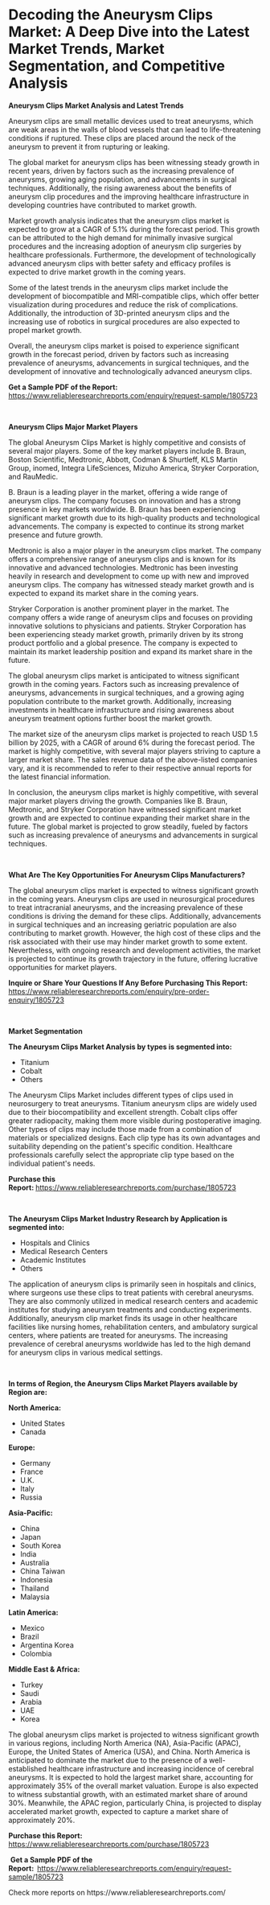 <p><h1>Decoding the Aneurysm Clips Market: A Deep Dive into the Latest Market Trends, Market Segmentation, and Competitive Analysis</h1></p><p><strong>Aneurysm Clips Market Analysis and Latest Trends</strong></p>
<p><p>Aneurysm clips are small metallic devices used to treat aneurysms, which are weak areas in the walls of blood vessels that can lead to life-threatening conditions if ruptured. These clips are placed around the neck of the aneurysm to prevent it from rupturing or leaking.</p><p>The global market for aneurysm clips has been witnessing steady growth in recent years, driven by factors such as the increasing prevalence of aneurysms, growing aging population, and advancements in surgical techniques. Additionally, the rising awareness about the benefits of aneurysm clip procedures and the improving healthcare infrastructure in developing countries have contributed to market growth.</p><p>Market growth analysis indicates that the aneurysm clips market is expected to grow at a CAGR of 5.1% during the forecast period. This growth can be attributed to the high demand for minimally invasive surgical procedures and the increasing adoption of aneurysm clip surgeries by healthcare professionals. Furthermore, the development of technologically advanced aneurysm clips with better safety and efficacy profiles is expected to drive market growth in the coming years.</p><p>Some of the latest trends in the aneurysm clips market include the development of biocompatible and MRI-compatible clips, which offer better visualization during procedures and reduce the risk of complications. Additionally, the introduction of 3D-printed aneurysm clips and the increasing use of robotics in surgical procedures are also expected to propel market growth.</p><p>Overall, the aneurysm clips market is poised to experience significant growth in the forecast period, driven by factors such as increasing prevalence of aneurysms, advancements in surgical techniques, and the development of innovative and technologically advanced aneurysm clips.</p></p>
<p><strong>Get a Sample PDF of the Report:&nbsp;</strong> <a href="https://www.reliableresearchreports.com/enquiry/request-sample/1805723">https://www.reliableresearchreports.com/enquiry/request-sample/1805723</a></p>
<p>&nbsp;</p>
<p><strong>Aneurysm Clips Major Market Players</strong></p>
<p><p>The global Aneurysm Clips Market is highly competitive and consists of several major players. Some of the key market players include B. Braun, Boston Scientific, Medtronic, Abbott, Codman & Shurtleff, KLS Martin Group, inomed, Integra LifeSciences, Mizuho America, Stryker Corporation, and RauMedic.</p><p>B. Braun is a leading player in the market, offering a wide range of aneurysm clips. The company focuses on innovation and has a strong presence in key markets worldwide. B. Braun has been experiencing significant market growth due to its high-quality products and technological advancements. The company is expected to continue its strong market presence and future growth.</p><p>Medtronic is also a major player in the aneurysm clips market. The company offers a comprehensive range of aneurysm clips and is known for its innovative and advanced technologies. Medtronic has been investing heavily in research and development to come up with new and improved aneurysm clips. The company has witnessed steady market growth and is expected to expand its market share in the coming years.</p><p>Stryker Corporation is another prominent player in the market. The company offers a wide range of aneurysm clips and focuses on providing innovative solutions to physicians and patients. Stryker Corporation has been experiencing steady market growth, primarily driven by its strong product portfolio and a global presence. The company is expected to maintain its market leadership position and expand its market share in the future.</p><p>The global aneurysm clips market is anticipated to witness significant growth in the coming years. Factors such as increasing prevalence of aneurysms, advancements in surgical techniques, and a growing aging population contribute to the market growth. Additionally, increasing investments in healthcare infrastructure and rising awareness about aneurysm treatment options further boost the market growth.</p><p>The market size of the aneurysm clips market is projected to reach USD 1.5 billion by 2025, with a CAGR of around 6% during the forecast period. The market is highly competitive, with several major players striving to capture a larger market share. The sales revenue data of the above-listed companies vary, and it is recommended to refer to their respective annual reports for the latest financial information.</p><p>In conclusion, the aneurysm clips market is highly competitive, with several major market players driving the growth. Companies like B. Braun, Medtronic, and Stryker Corporation have witnessed significant market growth and are expected to continue expanding their market share in the future. The global market is projected to grow steadily, fueled by factors such as increasing prevalence of aneurysms and advancements in surgical techniques.</p></p>
<p>&nbsp;</p>
<p><strong>What Are The Key Opportunities For Aneurysm Clips Manufacturers?</strong></p>
<p><p>The global aneurysm clips market is expected to witness significant growth in the coming years. Aneurysm clips are used in neurosurgical procedures to treat intracranial aneurysms, and the increasing prevalence of these conditions is driving the demand for these clips. Additionally, advancements in surgical techniques and an increasing geriatric population are also contributing to market growth. However, the high cost of these clips and the risk associated with their use may hinder market growth to some extent. Nevertheless, with ongoing research and development activities, the market is projected to continue its growth trajectory in the future, offering lucrative opportunities for market players.</p></p>
<p><strong>Inquire or Share Your Questions If Any Before Purchasing This Report:</strong> <a href="https://www.reliableresearchreports.com/enquiry/pre-order-enquiry/1805723">https://www.reliableresearchreports.com/enquiry/pre-order-enquiry/1805723</a></p>
<p>&nbsp;</p>
<p><strong>Market Segmentation</strong></p>
<p><strong>The Aneurysm Clips Market Analysis by types is segmented into:</strong></p>
<p><ul><li>Titanium</li><li>Cobalt</li><li>Others</li></ul></p>
<p><p>The Aneurysm Clips Market includes different types of clips used in neurosurgery to treat aneurysms. Titanium aneurysm clips are widely used due to their biocompatibility and excellent strength. Cobalt clips offer greater radiopacity, making them more visible during postoperative imaging. Other types of clips may include those made from a combination of materials or specialized designs. Each clip type has its own advantages and suitability depending on the patient's specific condition. Healthcare professionals carefully select the appropriate clip type based on the individual patient's needs.</p></p>
<p><strong>Purchase this Report:&nbsp;</strong><a href="https://www.reliableresearchreports.com/purchase/1805723">https://www.reliableresearchreports.com/purchase/1805723</a></p>
<p>&nbsp;</p>
<p><strong>The Aneurysm Clips Market Industry Research by Application is segmented into:</strong></p>
<p><ul><li>Hospitals and Clinics</li><li>Medical Research Centers</li><li>Academic Institutes</li><li>Others</li></ul></p>
<p><p>The application of aneurysm clips is primarily seen in hospitals and clinics, where surgeons use these clips to treat patients with cerebral aneurysms. They are also commonly utilized in medical research centers and academic institutes for studying aneurysm treatments and conducting experiments. Additionally, aneurysm clip market finds its usage in other healthcare facilities like nursing homes, rehabilitation centers, and ambulatory surgical centers, where patients are treated for aneurysms. The increasing prevalence of cerebral aneurysms worldwide has led to the high demand for aneurysm clips in various medical settings.</p></p>
<p>&nbsp;</p>
<p><strong>In terms of Region, the Aneurysm Clips Market Players available by Region are:</strong></p>
<p>
    <p> <strong> North America: </strong>
        <ul>
            <li>United States</li>
            <li>Canada</li>
        </ul>
        </p> 
    <p> <strong> Europe: </strong>
        <ul>
            <li>Germany</li>
            <li>France</li>
            <li>U.K.</li>
            <li>Italy</li>
            <li>Russia</li>
        </ul>
        </p> 
    <p> <strong> Asia-Pacific: </strong>
        <ul>
            <li>China</li>
            <li>Japan</li>
            <li>South Korea</li>
            <li>India</li>
            <li>Australia</li>
            <li>China Taiwan</li>
            <li>Indonesia</li>
            <li>Thailand</li>
            <li>Malaysia</li>
        </ul>
        </p> 
    <p> <strong> Latin America: </strong>
        <ul>
            <li>Mexico</li>
            <li>Brazil</li>
            <li>Argentina Korea</li>
            <li>Colombia</li>
        </ul>
        </p> 
    <p> <strong> Middle East & Africa: </strong>
        <ul>
            <li>Turkey</li>
            <li>Saudi</li>
            <li>Arabia</li>
            <li>UAE</li>
            <li>Korea</li>
        </ul>
    </p>
    </p>
<p><p>The global aneurysm clips market is projected to witness significant growth in various regions, including North America (NA), Asia-Pacific (APAC), Europe, the United States of America (USA), and China. North America is anticipated to dominate the market due to the presence of a well-established healthcare infrastructure and increasing incidence of cerebral aneurysms. It is expected to hold the largest market share, accounting for approximately 35% of the overall market valuation. Europe is also expected to witness substantial growth, with an estimated market share of around 30%. Meanwhile, the APAC region, particularly China, is projected to display accelerated market growth, expected to capture a market share of approximately 20%.</p></p>
<p><strong>Purchase this Report: </strong><a href="https://www.reliableresearchreports.com/purchase/1805723">https://www.reliableresearchreports.com/purchase/1805723</a></p>
<p>&nbsp;<strong>Get a Sample PDF of the Report:&nbsp;&nbsp;</strong><a href="https://www.reliableresearchreports.com/enquiry/request-sample/1805723">https://www.reliableresearchreports.com/enquiry/request-sample/1805723</a></p>
<p><strong></strong></p>
<p>Check more reports on https://www.reliableresearchreports.com/</p>